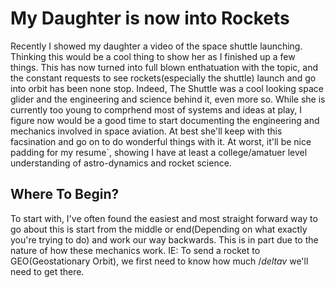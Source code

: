 # My Daughter is now into Rockets
Recently I showed my daughter a video of the space shuttle launching. Thinking this would be a cool thing to show
her as I finished up a few things. This has now turned into full blown enthatuation with the topic, and the constant
requests to see rockets(especially the shuttle) launch and go into orbit has been none stop. Indeed, The Shuttle was a cool looking space glider and the engineering and science behind it, even more so. While she is currently too young to comprhend most of systems and ideas at play, I figure now would be a good time to start documenting the engineering and mechanics involved in space aviation. At best she'll keep with this facsination and go on to do wonderful things with it. At worst, it'll be nice padding for my resume`, showing I have at least a college/amatuer level understanding of astro-dynamics and rocket science. 

## Where To Begin?
To start with, I've often found the easiest and most straight forward way to go about this is start from the middle or end(Depending on what exactly you're trying to do) and work our way backwards. This is in part due to the nature of how these mechanics work. IE: To send a rocket to GEO(Geostationary Orbit), we first need to know how much ${/delta}v$ we'll need to get there.